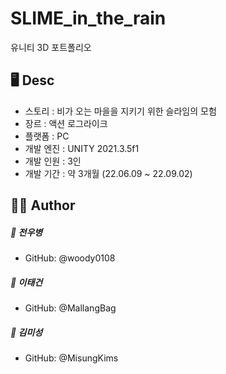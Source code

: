 # SLIME_in_the_rain
유니티 3D 포트폴리오

## 🖥 Desc
* 스토리 : 비가 오는 마을을 지키기 위한 슬라임의 모험
* 장르 : 액션 로그라이크
* 플랫폼 : PC
* 개발 엔진 : UNITY 2021.3.5f1
* 개발 인원 : 3인
* 개발 기간 : 약 3개월 (22.06.09 ~ 22.09.02)
 
  
## 👨‍💻 Author
##### 👤 전우병
* GitHub: @woody0108

##### 👤 이태건
* GitHub: @MallangBag

##### 👤 김미성
* GitHub: @MisungKims
